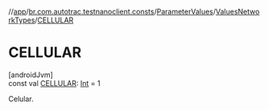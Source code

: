 //[app](../../../../index.md)/[br.com.autotrac.testnanoclient.consts](../../index.md)/[ParameterValues](../index.md)/[ValuesNetworkTypes](index.md)/[CELLULAR](-c-e-l-l-u-l-a-r.md)

# CELLULAR

[androidJvm]\
const val [CELLULAR](-c-e-l-l-u-l-a-r.md): [Int](https://kotlinlang.org/api/latest/jvm/stdlib/kotlin/-int/index.html) = 1

Celular.
